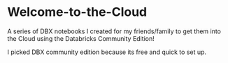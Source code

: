# Welcome-to-the-Cloud
A series of DBX notebooks I created for my friends/family to get them into the Cloud using the Databricks Community Edition!

I picked DBX community edition because its free and quick to set up.
